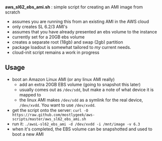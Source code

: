 **aws_sl62_ebs_ami.sh** : simple script for creating an AMI image from scratch  
* assumes you are running this from an existing AMI in the AWS cloud  
* only creates SL 6.2/3 AMI's  
* assumes that you have already presented an ebs volume to the instance  
* currently set for a 20GB ebs volume  
* creates a separate root (18gb) and swap (2gb) partition  
* package loadout is somewhat tailored to *my* current needs.  
* cloud-init script remains a work in progress

## Usage

* boot an Amazon Linux AMI (or any linux AMI really) 
    * add an extra 20GB EBS volume (going to snapshot this later)
    * usually comes out as `/dev/sdd`, but make a note of what device it is mapped to
    * the linux AMI makes `/dev/sdd` as a symlink for the real device, `/dev/xvdd`. You want to use `/dev/xvdd`.
* get the script onto the server: `curl -O https://raw.github.com/mostlygeek/aws-scripts/master/aws_sl62_ebs_ami.sh`
* run it: `./awsL-sl62_ebs_ami -d /dev/xvdd -i /mnt/image -v 6.3`
* when it's completed, the EBS volume can be snapshotted and used to boot a new AMI

